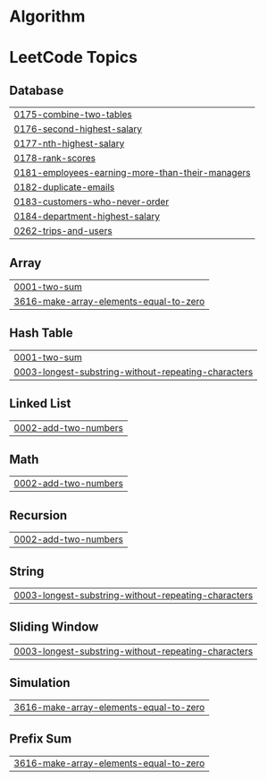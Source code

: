 # Algorithm
<!---LeetCode Topics Start-->
# LeetCode Topics
## Database
|  |
| ------- |
| [0175-combine-two-tables](https://github.com/pwrwpw/Algorithm/tree/master/0175-combine-two-tables) |
| [0176-second-highest-salary](https://github.com/pwrwpw/Algorithm/tree/master/0176-second-highest-salary) |
| [0177-nth-highest-salary](https://github.com/pwrwpw/Algorithm/tree/master/0177-nth-highest-salary) |
| [0178-rank-scores](https://github.com/pwrwpw/Algorithm/tree/master/0178-rank-scores) |
| [0181-employees-earning-more-than-their-managers](https://github.com/pwrwpw/Algorithm/tree/master/0181-employees-earning-more-than-their-managers) |
| [0182-duplicate-emails](https://github.com/pwrwpw/Algorithm/tree/master/0182-duplicate-emails) |
| [0183-customers-who-never-order](https://github.com/pwrwpw/Algorithm/tree/master/0183-customers-who-never-order) |
| [0184-department-highest-salary](https://github.com/pwrwpw/Algorithm/tree/master/0184-department-highest-salary) |
| [0262-trips-and-users](https://github.com/pwrwpw/Algorithm/tree/master/0262-trips-and-users) |
## Array
|  |
| ------- |
| [0001-two-sum](https://github.com/pwrwpw/Algorithm/tree/master/0001-two-sum) |
| [3616-make-array-elements-equal-to-zero](https://github.com/pwrwpw/Algorithm/tree/master/3616-make-array-elements-equal-to-zero) |
## Hash Table
|  |
| ------- |
| [0001-two-sum](https://github.com/pwrwpw/Algorithm/tree/master/0001-two-sum) |
| [0003-longest-substring-without-repeating-characters](https://github.com/pwrwpw/Algorithm/tree/master/0003-longest-substring-without-repeating-characters) |
## Linked List
|  |
| ------- |
| [0002-add-two-numbers](https://github.com/pwrwpw/Algorithm/tree/master/0002-add-two-numbers) |
## Math
|  |
| ------- |
| [0002-add-two-numbers](https://github.com/pwrwpw/Algorithm/tree/master/0002-add-two-numbers) |
## Recursion
|  |
| ------- |
| [0002-add-two-numbers](https://github.com/pwrwpw/Algorithm/tree/master/0002-add-two-numbers) |
## String
|  |
| ------- |
| [0003-longest-substring-without-repeating-characters](https://github.com/pwrwpw/Algorithm/tree/master/0003-longest-substring-without-repeating-characters) |
## Sliding Window
|  |
| ------- |
| [0003-longest-substring-without-repeating-characters](https://github.com/pwrwpw/Algorithm/tree/master/0003-longest-substring-without-repeating-characters) |
## Simulation
|  |
| ------- |
| [3616-make-array-elements-equal-to-zero](https://github.com/pwrwpw/Algorithm/tree/master/3616-make-array-elements-equal-to-zero) |
## Prefix Sum
|  |
| ------- |
| [3616-make-array-elements-equal-to-zero](https://github.com/pwrwpw/Algorithm/tree/master/3616-make-array-elements-equal-to-zero) |
<!---LeetCode Topics End-->